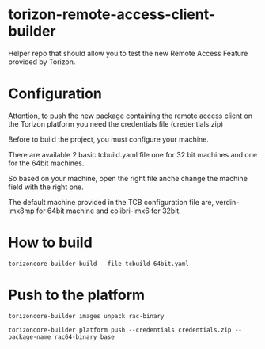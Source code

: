 # torizon-remote-access-client-builder
Helper repo that should allow you to test the new Remote Access Feature provided by Torizon.


# Configuration
Attention, to push the new package containing the remote access client on the Torizon platform you need the credentials file (credentials.zip)

Before to build the project, you must configure your machine. 

There are available 2 basic tcbuild.yaml file one for 32 bit machines and one for the 64bit machines.

So based on your machine, open the right file anche change the machine field with the right one.

The default machine provided in the TCB configuration file are, verdin-imx8mp for 64bit machine and colibri-imx6 for 32bit.

# How to build

```
torizoncore-builder build --file tcbuild-64bit.yaml
```

# Push to the platform

```
torizoncore-builder images unpack rac-binary

torizoncore-builder platform push --credentials credentials.zip --package-name rac64-binary base
```
